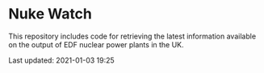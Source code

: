 # Nuke Watch

This repository includes code for retrieving the latest information available on the output of EDF nuclear power plants in the UK.

Last updated: 2021-01-03 19:25